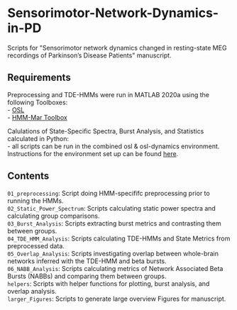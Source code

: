 # Sensorimotor-Network-Dynamics-in-PD
Scripts for "Sensorimotor network dynamics changed in resting-state MEG recordings of Parkinson’s Disease Patients" manuscript.


## Requirements

Preprocessing and TDE-HMMs were run in MATLAB 2020a using the following Toolboxes:  
    - [OSL](https://github.com/OHBA-analysis/osl-docs)        
    - [HMM-Mar Toolbox](https://github.com/OHBA-analysis/HMM-MAR)
    
Calulations of State-Specific Spectra, Burst Analysis, and Statistics calculated in Python:  
    - all scripts can be run in the combined osl & osl-dynamics environment.  
    Instructions for the environment set up can be found [here](https://github.com/OHBA-analysis/osl-dynamics#installing-within-an-osl-environment).


## Contents

```01_preprocessing```: Script doing HMM-specififc preprocessing prior to running the HMMs.  
```02_Static_Power_Spectrum```: Scripts calculating static power spectra and calculating group comparisons.  
```03_Burst_Analysis```: Scripts extracting burst metrics and contrasting them between groups.  
```04_TDE_HMM_Analysis```: Scripts calculating TDE-HMMs and State Metrics from preprocessed data.  
```05_Overlap_Analysis```: Scripts investigating overlap between whole-brain networks inferred with the TDE-HMM and beta bursts.  
```06_NABB_Analysis```: Scripts calculating metrics of Network Associated Beta Bursts (NABBs) and comparing them between groups.  
```helpers```: Scripts with helper functions for plotting, burst analysis, and overlap analysis.    
```larger_Figures```: Scripts to generate large overview Figures for manuscript.
